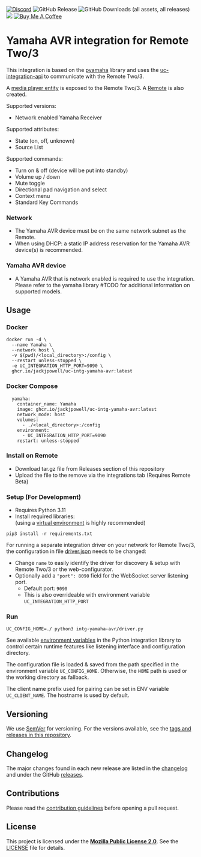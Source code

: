 [![Discord](https://badgen.net/discord/online-members/zGVYf58)](https://discord.gg/zGVYf58)
![GitHub Release](https://img.shields.io/github/v/release/jackjpowell/uc-intg-yamaha-avr)
![GitHub Downloads (all assets, all releases)](https://img.shields.io/github/downloads/jackjpowell/uc-intg-yamaha-avr/total)
<a href="#"><img src="https://img.shields.io/maintenance/yes/2025.svg"></a>
[![Buy Me A Coffee](https://img.shields.io/badge/Buy_Me_A_Coffee&nbsp;☕-FFDD00?logo=buy-me-a-coffee&logoColor=white&labelColor=grey)](https://buymeacoffee.com/jackpowell)

# Yamaha AVR integration for Remote Two/3

This integration is based on the [pyamaha](https://github.com/rsc-dev/pyamaha) library and uses the
[uc-integration-api](https://github.com/aitatoi/integration-python-library) to communicate with the Remote Two/3.

A [media player entity](https://github.com/unfoldedcircle/core-api/blob/main/doc/entities/entity_media_player.md)
is exposed to the Remote Two/3. A [Remote](https://github.com/unfoldedcircle/core-api/blob/main/doc/entities/entity_remote.md) is also created.

Supported versions:
- Network enabled Yamaha Receiver

Supported attributes:
- State (on, off, unknown)
- Source List

Supported commands:
- Turn on & off (device will be put into standby)
- Volume up / down
- Mute toggle
- Directional pad navigation and select
- Context menu
- Standard Key Commands


### Network

- The Yamaha AVR device must be on the same network subnet as the Remote. 
- When using DHCP: a static IP address reservation for the Yamaha AVR device(s) is recommended.

### Yamaha AVR device

- A Yamaha AVR that is network enabled is required to use the integration. Please refer to the yamaha library #TODO for additional information on supported models. 

## Usage

### Docker
```
docker run -d \
  --name Yamaha \
  --network host \
  -v $(pwd)/<local_directory>:/config \
  --restart unless-stopped \
  -e UC_INTEGRATION_HTTP_PORT=9090 \
  ghcr.io/jackjpowell/uc-intg-yamaha-avr:latest
```

### Docker Compose

```
  yamaha:
    container_name: Yamaha
    image: ghcr.io/jackjpowell/uc-intg-yamaha-avr:latest
    network_mode: host
    volumes:
      - ./<local_directory>:/config
    environment:
      - UC_INTEGRATION_HTTP_PORT=9090
    restart: unless-stopped
```

### Install on Remote

- Download tar.gz file from Releases section of this repository
- Upload the file to the remove via the integrations tab (Requires Remote Beta)

### Setup (For Development)

- Requires Python 3.11
- Install required libraries:  
  (using a [virtual environment](https://docs.python.org/3/library/venv.html) is highly recommended)
```shell
pip3 install -r requirements.txt
```

For running a separate integration driver on your network for Remote Two/3, the configuration in file
[driver.json](driver.json) needs to be changed:

- Change `name` to easily identify the driver for discovery & setup  with Remote Two/3 or the web-configurator.
- Optionally add a `"port": 8090` field for the WebSocket server listening port.
    - Default port: `9090`
    - This is also overrideable with environment variable `UC_INTEGRATION_HTTP_PORT`

### Run

```shell
UC_CONFIG_HOME=./ python3 intg-yamaha-avr/driver.py
```

See available [environment variables](https://github.com/unfoldedcircle/integration-python-library#environment-variables)
in the Python integration library to control certain runtime features like listening interface and configuration directory.

The configuration file is loaded & saved from the path specified in the environment variable `UC_CONFIG_HOME`.
Otherwise, the `HOME` path is used or the working directory as fallback.

The client name prefix used for pairing can be set in ENV variable `UC_CLIENT_NAME`. The hostname is used by default.

## Versioning

We use [SemVer](http://semver.org/) for versioning. For the versions available, see the
[tags and releases in this repository](https://github.com/jackjpowell/uc-intg-yamaha-avr/releases).

## Changelog

The major changes found in each new release are listed in the [changelog](CHANGELOG.md)
and under the GitHub [releases](https://github.com/jackjpowell/uc-intg-yamaha-avr/releases).

## Contributions

Please read the [contribution guidelines](CONTRIBUTING.md) before opening a pull request.

## License

This project is licensed under the [**Mozilla Public License 2.0**](https://choosealicense.com/licenses/mpl-2.0/).
See the [LICENSE](LICENSE) file for details.
